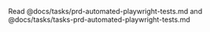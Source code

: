 Read @docs/tasks/prd-automated-playwright-tests.md and @docs/tasks/tasks-prd-automated-playwright-tests.md
